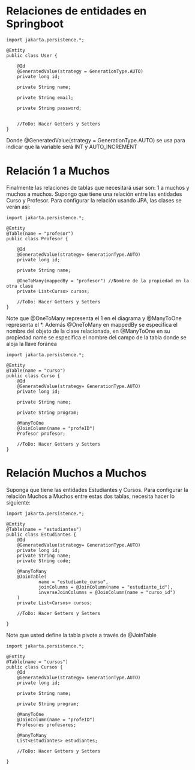 # Relaciones de entidades en Springboot


```
import jakarta.persistence.*;

@Entity
public class User {

    @Id
    @GeneratedValue(strategy = GenerationType.AUTO)
    private long id;

    private String name;

    private String email;

    private String password;


    //ToDo: Hacer Getters y Setters
}
```
Donde @GeneratedValue(strategy = GenerationType.AUTO) se usa para indicar que la variable será INT y AUTO_INCREMENT

# Relación 1 a Muchos
Finalmente las relaciones de tablas que necesitará usar son: 1 a muchos y muchos a muchos. Supongo que tiene una relación entre las entidades Curso y Profesor. Para configurar la relación usando JPA, las clases se verán así:

```
import jakarta.persistence.*;

@Entity
@Table(name = "profesor")
public class Profesor {

    @Id
    @GeneratedValue(strategy= GenerationType.AUTO)
    private long id;

    private String name;

    @OneToMany(mappedBy = "profesor") //Nombre de la propiedad en la otra clase
    private List<Curso> cursos;
    
    //ToDo: Hacer Getters y Setters
}

```
Note que @OneToMany representa el 1 en el diagrama y @ManyToOne representa el *. Además @OneToMany en mappedBy se especifica el nombre del objeto de la clase relacionada, en @ManyToOne en su propiedad name se especifica el nombre del campo de la tabla donde se aloja la llave foránea
```
import jakarta.persistence.*;

@Entity
@Table(name = "curso")
public class Curso {
    @Id
    @GeneratedValue(strategy= GenerationType.AUTO)
    private long id;

    private String name;

    private String program;

    @ManyToOne
    @JoinColumn(name = "profeID")
    Profesor profesor;

    //ToDo: Hacer Getters y Setters
}
```



# Relación Muchos a Muchos
Suponga que tiene las entidades Estudiantes y Cursos. Para configurar la relación Muchos a Muchos entre estas dos tablas, necesita hacer lo siguiente:

```
import jakarta.persistence.*;

@Entity
@Table(name = "estudiantes")
public class Estudiantes {
    @Id
    @GeneratedValue(strategy= GenerationType.AUTO)
    private long id;
    private String name;
    private String code;

    @ManyToMany
    @JoinTable(
            name = "estudiante_curso",
            joinColumns = @JoinColumn(name = "estudiante_id"),
            inverseJoinColumns = @JoinColumn(name = "curso_id")
    )
    private List<Cursos> cursos;

    //ToDo: Hacer Getters y Setters
    
}
```
Note que usted define la tabla pivote a través de @JoinTable

```
import jakarta.persistence.*;

@Entity
@Table(name = "cursos")
public class Cursos {
    @Id
    @GeneratedValue(strategy= GenerationType.AUTO)
    private long id;

    private String name;

    private String program;

    @ManyToOne
    @JoinColumn(name = "profeID")
    Profesores profesores;

    @ManyToMany
    List<Estudiantes> estudiantes;

    //ToDo: Hacer Getters y Setters
    
}

```


